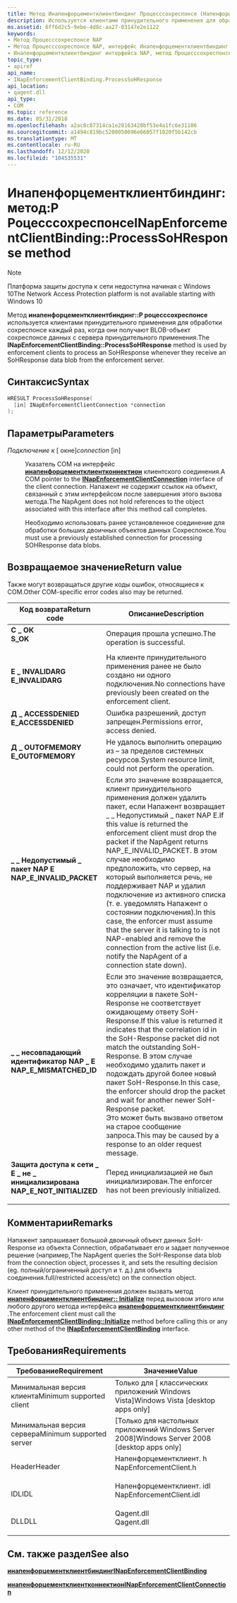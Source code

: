```yaml
---
title: Метод Инапенфорцементклиентбиндинг Процесссохреспонсе (Напенфорцементклиент. h)
description: Используется клиентами принудительного применения для обработки Сохреспонсе при получении большого двоичного объекта Сохреспонсе данных с сервера принудительного применения.
ms.assetid: 6ff6d2c5-9ebe-4d8c-aa27-03147e2e1122
keywords:
- Метод Процесссохреспонсе NAP
- Метод Процесссохреспонсе NAP, интерфейс Инапенфорцементклиентбиндинг
- Инапенфорцементклиентбиндинг интерфейса NAP, метод Процесссохреспонсе
topic_type:
- apiref
api_name:
- INapEnforcementClientBinding.ProcessSoHResponse
api_location:
- qagent.dll
api_type:
- COM
ms.topic: reference
ms.date: 05/31/2018
ms.openlocfilehash: a2ac8c87314ca1e28163428bf53e4a1fc6e31106
ms.sourcegitcommit: a1494c819bc5200050696e66057f1020f5b142cb
ms.translationtype: MT
ms.contentlocale: ru-RU
ms.lasthandoff: 12/12/2020
ms.locfileid: "104535531"
---
```

# <a name="inapenforcementclientbindingprocesssohresponse-method"></a><span data-ttu-id="7fcfb-106">Инапенфорцементклиентбиндинг: метод:P Роцесссохреспонсе</span><span class="sxs-lookup"><span data-stu-id="7fcfb-106">INapEnforcementClientBinding::ProcessSoHResponse method</span></span>

> [!Note]  
> <span data-ttu-id="7fcfb-107">Платформа защиты доступа к сети недоступна начиная с Windows 10</span><span class="sxs-lookup"><span data-stu-id="7fcfb-107">The Network Access Protection platform is not available starting with Windows 10</span></span>

 

<span data-ttu-id="7fcfb-108">Метод **инапенфорцементклиентбиндинг::P роцесссохреспонсе** используется клиентами принудительного применения для обработки сохреспонсе каждый раз, когда они получают BLOB-объект сохреспонсе данных с сервера принудительного применения.</span><span class="sxs-lookup"><span data-stu-id="7fcfb-108">The **INapEnforcementClientBinding::ProcessSoHResponse** method is used by enforcement clients to process an SoHResponse whenever they receive an SoHResponse data blob from the enforcement server.</span></span>

## <a name="syntax"></a><span data-ttu-id="7fcfb-109">Синтаксис</span><span class="sxs-lookup"><span data-stu-id="7fcfb-109">Syntax</span></span>


```C++
HRESULT ProcessSoHResponse(
  [in] INapEnforcementClientConnection *connection
);
```



## <a name="parameters"></a><span data-ttu-id="7fcfb-110">Параметры</span><span class="sxs-lookup"><span data-stu-id="7fcfb-110">Parameters</span></span>

<dl> <dt>

<span data-ttu-id="7fcfb-111">*Подключение к* \[ окне\]</span><span class="sxs-lookup"><span data-stu-id="7fcfb-111">*connection* \[in\]</span></span>
</dt> <dd>

<span data-ttu-id="7fcfb-112">Указатель COM на интерфейс [**инапенфорцементклиентконнектион**](inapenforcementclientconnection.md) клиентского соединения.</span><span class="sxs-lookup"><span data-stu-id="7fcfb-112">A COM pointer to the [**INapEnforcementClientConnection**](inapenforcementclientconnection.md) interface of the client connection.</span></span> <span data-ttu-id="7fcfb-113">Напажент не содержит ссылок на объект, связанный с этим интерфейсом после завершения этого вызова метода.</span><span class="sxs-lookup"><span data-stu-id="7fcfb-113">The NapAgent does not hold references to the object associated with this interface after this method call completes.</span></span>

<span data-ttu-id="7fcfb-114">Необходимо использовать ранее установленное соединение для обработки больших двоичных объектов данных Сохреспонсе.</span><span class="sxs-lookup"><span data-stu-id="7fcfb-114">You must use a previously established connection for processing SOHResponse data blobs.</span></span>

</dd> </dl>

## <a name="return-value"></a><span data-ttu-id="7fcfb-115">Возвращаемое значение</span><span class="sxs-lookup"><span data-stu-id="7fcfb-115">Return value</span></span>

<span data-ttu-id="7fcfb-116">Также могут возвращаться другие коды ошибок, относящиеся к COM.</span><span class="sxs-lookup"><span data-stu-id="7fcfb-116">Other COM-specific error codes also may be returned.</span></span>



| <span data-ttu-id="7fcfb-117">Код возврата</span><span class="sxs-lookup"><span data-stu-id="7fcfb-117">Return code</span></span>                                                                                             | <span data-ttu-id="7fcfb-118">Описание</span><span class="sxs-lookup"><span data-stu-id="7fcfb-118">Description</span></span>                                                                                                                                                                                                                                                                                                                        |
|---------------------------------------------------------------------------------------------------------|------------------------------------------------------------------------------------------------------------------------------------------------------------------------------------------------------------------------------------------------------------------------------------------------------------------------------------|
| <dl> <span data-ttu-id="7fcfb-119"><dt>**С \_ ОК**</dt></span><span class="sxs-lookup"><span data-stu-id="7fcfb-119"><dt>**S\_OK** </dt></span></span> </dl>                   | <span data-ttu-id="7fcfb-120">Операция прошла успешно.</span><span class="sxs-lookup"><span data-stu-id="7fcfb-120">The operation is successful.</span></span><br/>                                                                                                                                                                                                                                                                                            |
| <dl> <span data-ttu-id="7fcfb-121"><dt>**E \_ INVALIDARG**</dt></span><span class="sxs-lookup"><span data-stu-id="7fcfb-121"><dt>**E\_INVALIDARG**</dt></span></span> </dl>            | <span data-ttu-id="7fcfb-122">На клиенте принудительного применения ранее не было создано ни одного подключения.</span><span class="sxs-lookup"><span data-stu-id="7fcfb-122">No connections have previously been created on the enforcement client.</span></span> <br/>                                                                                                                                                                                                                                                 |
| <dl> <span data-ttu-id="7fcfb-123"><dt>**Д \_ ACCESSDENIED**</dt></span><span class="sxs-lookup"><span data-stu-id="7fcfb-123"><dt>**E\_ACCESSDENIED** </dt></span></span> </dl>         | <span data-ttu-id="7fcfb-124">Ошибка разрешений, доступ запрещен.</span><span class="sxs-lookup"><span data-stu-id="7fcfb-124">Permissions error, access denied.</span></span><br/>                                                                                                                                                                                                                                                                                       |
| <dl> <span data-ttu-id="7fcfb-125"><dt>**Д \_ OUTOFMEMORY**</dt></span><span class="sxs-lookup"><span data-stu-id="7fcfb-125"><dt>**E\_OUTOFMEMORY** </dt></span></span> </dl>          | <span data-ttu-id="7fcfb-126">Не удалось выполнить операцию из – за пределов системных ресурсов.</span><span class="sxs-lookup"><span data-stu-id="7fcfb-126">System resource limit, could not perform the operation.</span></span><br/>                                                                                                                                                                                                                                                                 |
| <dl> <span data-ttu-id="7fcfb-127"><dt>**\_ \_ Недопустимый \_ пакет NAP E**</dt></span><span class="sxs-lookup"><span data-stu-id="7fcfb-127"><dt>**NAP\_E\_INVALID\_PACKET**</dt></span></span> </dl>  | <span data-ttu-id="7fcfb-128">Если это значение возвращается, клиент принудительного применения должен удалить пакет, если Напажент возвращает \_ \_ Недопустимый \_ пакет NAP E.</span><span class="sxs-lookup"><span data-stu-id="7fcfb-128">If this value is returned the enforcement client must drop the packet if the NapAgent returns NAP\_E\_INVALID\_PACKET.</span></span> <span data-ttu-id="7fcfb-129">В этом случае необходимо предположить, что сервер, на который выполняется речь, не поддерживает NAP и удалил подключение из активного списка (т. е. уведомлять Напажент о состоянии подключения).</span><span class="sxs-lookup"><span data-stu-id="7fcfb-129">In this case, the enforcer must assume that the server it is talking to is not NAP-enabled and remove the connection from the active list (i.e. notify the NapAgent of a connection state down).</span></span><br/> |
| <dl> <span data-ttu-id="7fcfb-130"><dt>**\_ \_ несовпадающий идентификатор NAP \_ E**</dt></span><span class="sxs-lookup"><span data-stu-id="7fcfb-130"><dt>**NAP\_E\_MISMATCHED\_ID**</dt></span></span> </dl>   | <span data-ttu-id="7fcfb-131">Если это значение возвращается, это означает, что идентификатор корреляции в пакете SoH-Response не соответствует ожидающему ответу SoH-Response.</span><span class="sxs-lookup"><span data-stu-id="7fcfb-131">If this value is returned it indicates that the correlation id in the SoH-Response packet did not match the outstanding SoH-Response.</span></span> <span data-ttu-id="7fcfb-132">В этом случае необходимо удалить пакет и подождать другой более новый пакет SoH-Response.</span><span class="sxs-lookup"><span data-stu-id="7fcfb-132">In this case, the enforcer should drop the packet and wait for another newer SoH-Response packet.</span></span><br/> <span data-ttu-id="7fcfb-133">Это может быть вызвано ответом на старое сообщение запроса.</span><span class="sxs-lookup"><span data-stu-id="7fcfb-133">This may be caused by a response to an older request message.</span></span><br/>        |
| <dl> <span data-ttu-id="7fcfb-134"><dt>**Защита доступа к сети \_ E \_ не \_ инициализирована**</dt></span><span class="sxs-lookup"><span data-stu-id="7fcfb-134"><dt>**NAP\_E\_NOT\_INITIALIZED**</dt></span></span> </dl> | <span data-ttu-id="7fcfb-135">Перед инициализацией не был инициализирован.</span><span class="sxs-lookup"><span data-stu-id="7fcfb-135">The enforcer has not been previously initialized.</span></span><br/>                                                                                                                                                                                                                                                                       |



 

## <a name="remarks"></a><span data-ttu-id="7fcfb-136">Комментарии</span><span class="sxs-lookup"><span data-stu-id="7fcfb-136">Remarks</span></span>

<span data-ttu-id="7fcfb-137">Напажент запрашивает большой двоичный объект данных SoH-Response из объекта Connection, обрабатывает его и задает полученное решение (например,</span><span class="sxs-lookup"><span data-stu-id="7fcfb-137">The NapAgent queries the SoH-Response data blob from the connection object, processes it, and sets the resulting decision (eg.</span></span> <span data-ttu-id="7fcfb-138">полный/ограниченный доступ и т. д.) для объекта соединения.</span><span class="sxs-lookup"><span data-stu-id="7fcfb-138">full/restricted access/etc) on the connection object.</span></span>

<span data-ttu-id="7fcfb-139">Клиент принудительного применения должен вызвать метод [**инапенфорцементклиентбиндинг:: Initialize**](inapenforcementclientbinding-initialize-method.md) перед вызовом этого или любого другого метода интерфейса [**инапенфорцементклиентбиндинг**](inapenforcementclientbinding.md) .</span><span class="sxs-lookup"><span data-stu-id="7fcfb-139">The enforcement client must call the [**INapEnforcementClientBinding::Initialize**](inapenforcementclientbinding-initialize-method.md) method before calling this or any other method of the [**INapEnforcementClientBinding**](inapenforcementclientbinding.md) interface.</span></span>

## <a name="requirements"></a><span data-ttu-id="7fcfb-140">Требования</span><span class="sxs-lookup"><span data-stu-id="7fcfb-140">Requirements</span></span>



| <span data-ttu-id="7fcfb-141">Требование</span><span class="sxs-lookup"><span data-stu-id="7fcfb-141">Requirement</span></span> | <span data-ttu-id="7fcfb-142">Значение</span><span class="sxs-lookup"><span data-stu-id="7fcfb-142">Value</span></span> |
|-------------------------------------|-----------------------------------------------------------------------------------------------------|
| <span data-ttu-id="7fcfb-143">Минимальная версия клиента</span><span class="sxs-lookup"><span data-stu-id="7fcfb-143">Minimum supported client</span></span><br/> | <span data-ttu-id="7fcfb-144">Только для \[ классических приложений Windows Vista\]</span><span class="sxs-lookup"><span data-stu-id="7fcfb-144">Windows Vista \[desktop apps only\]</span></span><br/>                                                      |
| <span data-ttu-id="7fcfb-145">Минимальная версия сервера</span><span class="sxs-lookup"><span data-stu-id="7fcfb-145">Minimum supported server</span></span><br/> | <span data-ttu-id="7fcfb-146">\[Только для настольных приложений Windows Server 2008\]</span><span class="sxs-lookup"><span data-stu-id="7fcfb-146">Windows Server 2008 \[desktop apps only\]</span></span><br/>                                                |
| <span data-ttu-id="7fcfb-147">Header</span><span class="sxs-lookup"><span data-stu-id="7fcfb-147">Header</span></span><br/>                   | <dl> <span data-ttu-id="7fcfb-148"><dt>Напенфорцементклиент. h</dt></span><span class="sxs-lookup"><span data-stu-id="7fcfb-148"><dt>NapEnforcementClient.h</dt></span></span> </dl>   |
| <span data-ttu-id="7fcfb-149">IDL</span><span class="sxs-lookup"><span data-stu-id="7fcfb-149">IDL</span></span><br/>                      | <dl> <span data-ttu-id="7fcfb-150"><dt>Напенфорцементклиент. idl</dt></span><span class="sxs-lookup"><span data-stu-id="7fcfb-150"><dt>NapEnforcementClient.idl</dt></span></span> </dl> |
| <span data-ttu-id="7fcfb-151">DLL</span><span class="sxs-lookup"><span data-stu-id="7fcfb-151">DLL</span></span><br/>                      | <dl> <span data-ttu-id="7fcfb-152"><dt>Qagent.dll</dt></span><span class="sxs-lookup"><span data-stu-id="7fcfb-152"><dt>Qagent.dll</dt></span></span> </dl>               |



## <a name="see-also"></a><span data-ttu-id="7fcfb-153">См. также раздел</span><span class="sxs-lookup"><span data-stu-id="7fcfb-153">See also</span></span>

<dl> <span data-ttu-id="7fcfb-154"><dt>


</dt> <dt></span><span class="sxs-lookup"><span data-stu-id="7fcfb-154"><dt>


</dt> <dt></span></span>

[<span data-ttu-id="7fcfb-155">**инапенфорцементклиентбиндинг**</span><span class="sxs-lookup"><span data-stu-id="7fcfb-155">**INapEnforcementClientBinding**</span></span>](inapenforcementclientbinding.md)
</dt> <dt>

[<span data-ttu-id="7fcfb-156">**инапенфорцементклиентконнектион**</span><span class="sxs-lookup"><span data-stu-id="7fcfb-156">**INapEnforcementClientConnection**</span></span>](inapenforcementclientconnection.md)
</dt> </dl>

 

 





